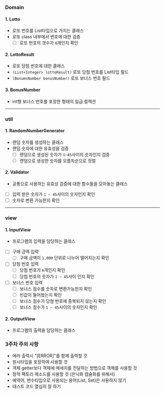 ### Domain

#### 1. Lotto

- 로또 번호를 List타입으로 가지는 클래스
- 로또 class 내부에서 번호에 대한 검증
    - [ ] 로또 번호의 갯수가 `6`개인지 확인

#### 2. LottoResult

- 로또 당첨 번호에 대한 클래스
- `(List<Integer> lottoResult)` 로또 당첨 번호를 List타입 필드
- `(BonumsNumber bonusNumber)` 로또 보너스 번호 필드

#### 3. BonusNumber

- int형 보너스 번호를 포장한 형태의 일급 컬렉션

<hr/>

### util

#### 1. RandomNumberGenerator

- 랜덤 숫자를 생성하는 클래스
- 랜덤 숫자에 대한 유효성을 검증
    - [ ] 랜덤으로 생성된 숫자가 `1~45`사이의 숫자인지 검증
    - [ ] 랜덤으로 생성한 숫자를 오름차순으로 정렬

#### 2. Validator

- 공통으로 사용하는 유효성 검증에 대한 함수들을 모아놓는 클래스
- [ ] 입력 받은 숫자가 `1 ~ 45`사이의 숫자인지 확인
- [ ] 숫자로 변환 가능한지 확인

<hr/>

### view

#### 1. InputView

- 프로그램의 입력을 담당하는 클래스
- [ ] 구매 금액 입력
    - [ ] 구매 금액이 `1,000` 단위로 나누어 떨어지는지 확인
- [ ] 당첨 번호 입력
    - [ ] 당첨 번호가 `6`개인지 확인
    - [ ] 당첨 번호의 숫자가 `1 ~ 45`사이 인지 확인
- [ ] 보너스 번호 입력
    - [ ] 보너스 점수를 숫자로 변환가능한지 확인
    - [ ] 빈값이 들어왔는지 확인
    - [ ] 보너스 점수가 당첨 번호에 중복되지 않는지 확인
    - [ ] 보너스 점수가 `1 ~ 45`사이의 숫자인지 확인

#### 2. OutputView

- 프로그램의 출력을 담당하는 클래스

### 3주차 주의 사항

- 에러 출력시 "[ERROR]"를 함께 출력할 것
- 원시타입을 포장하여 사용할 것
- 객체 getter보다 객체에 메세지를 전달하는 방법으로 객체를 사용할 것
- 정적 팩토리 메소드를 사용할 것 (은닉화 캡슐화를 위해서)
- 예약어, 변수타입으로 사용되는 용어(List, Set)은 사용하지 않기
- 테스트 코드 열심히 잘 하기
